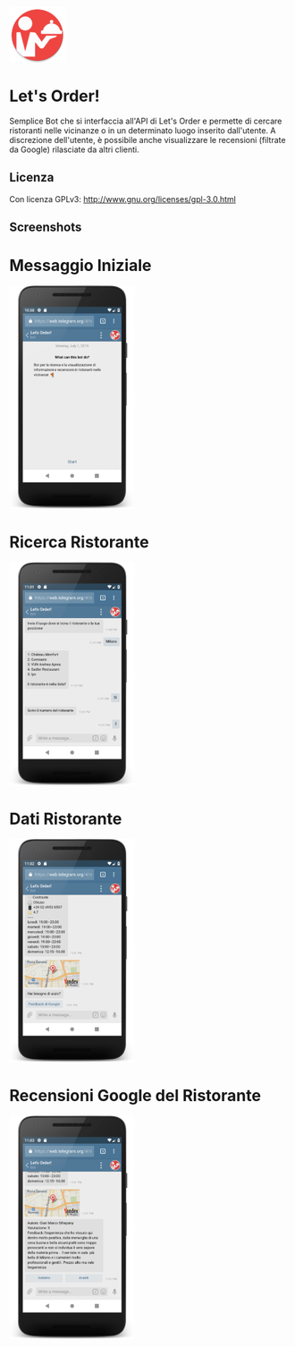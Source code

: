 <a><img src='https://raw.githubusercontent.com/andreadeluna/ProgettoPDGT/master/img/icona.png' alt='icon' height='100'/></a>

# Let's Order!
Semplice Bot che si interfaccia all'API di Let's Order e permette di cercare ristoranti nelle vicinanze o in un determinato luogo inserito dall'utente. A discrezione dell'utente, è possibile anche visualizzare le recensioni (filtrate da Google) rilasciate da altri clienti.

## Licenza
Con licenza GPLv3: http://www.gnu.org/licenses/gpl-3.0.html

## Screenshots

# Messaggio Iniziale

<a><img src='https://raw.githubusercontent.com/andreadeluna/ProgettoPDGT/master/img/descrizione_bot.png' height='400' alt='icon'/></a>

# Ricerca Ristorante

<a><img src='https://raw.githubusercontent.com/andreadeluna/ProgettoPDGT/master/img/bot_cerca.png' height='400' alt='icon'/></a>

# Dati Ristorante

<a><img src='https://raw.githubusercontent.com/andreadeluna/ProgettoPDGT/master/img/ristorante_bot.png' height='400' alt='icon'/></a>

# Recensioni Google del Ristorante

<a><img src='https://raw.githubusercontent.com/andreadeluna/ProgettoPDGT/master/img/recensioni_bot.png' height='400' alt='icon'/></a>
